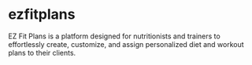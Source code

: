 # ezfitplans

EZ Fit Plans is a platform designed for nutritionists and trainers to effortlessly create, customize, and assign personalized diet and workout plans to their clients.
